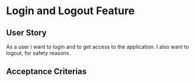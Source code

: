 # Login and Logout Feature
## User Story
As a user i want to login and to get access to the application.
I also want to logout, for safety reasons.

## Acceptance Criterias